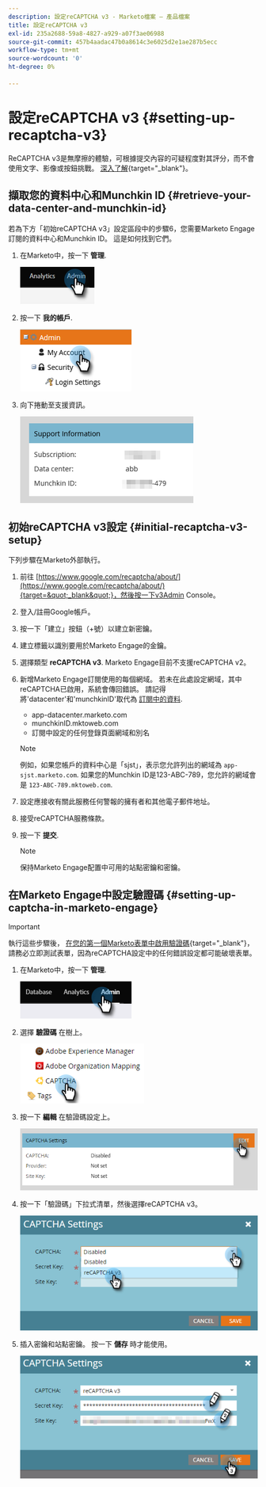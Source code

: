 ```yaml
---
description: 設定reCAPTCHA v3 - Marketo檔案 — 產品檔案
title: 設定reCAPTCHA v3
exl-id: 235a2688-59a8-4827-a929-a07f3ae06988
source-git-commit: 457b4aadac47b0a8614c3e6025d2e1ae287b5ecc
workflow-type: tm+mt
source-wordcount: '0'
ht-degree: 0%

---
```


# 設定reCAPTCHA v3 {#setting-up-recaptcha-v3}

ReCAPTCHA v3是無摩擦的體驗，可根據提交內容的可疑程度對其評分，而不會使用文字、影像或按鈕挑戰。 [深入了解](https://developers.google.com/search/blog/2018/10/introducing-recaptcha-v3-new-way-to){target=&quot;_blank&quot;}。

## 擷取您的資料中心和Munchkin ID {#retrieve-your-data-center-and-munchkin-id}

若為下方「初始reCAPTCHA v3」設定區段中的步驟6，您需要Marketo Engage訂閱的資料中心和Munchkin ID。 這是如何找到它們。

1. 在Marketo中，按一下 **管理**.

   ![](assets/setting-up-recaptcha-v3-1.png)

1. 按一下 **我的帳戶**.

   ![](assets/setting-up-recaptcha-v3-2.png)

1. 向下捲動至支援資訊。

   ![](assets/setting-up-recaptcha-v3-3.png)

## 初始reCAPTCHA v3設定 {#initial-recaptcha-v3-setup}

下列步驟在Marketo外部執行。

1. 前往 [https://www.google.com/recaptcha/about/](https://www.google.com/recaptcha/about/){target=&quot;_blank&quot;}，然後按一下v3Admin Console。

1. 登入/註冊Google帳戶。

1. 按一下「建立」按鈕（+號）以建立新密鑰。

1. 建立標籤以識別要用於Marketo Engage的金鑰。

1. 選擇類型 **reCAPTCHA v3**. Marketo Engage目前不支援reCAPTCHA v2。

1. 新增Marketo Engage訂閱使用的每個網域。 若未在此處設定網域，其中reCAPTCHA已啟用，系統會傳回錯誤。 請記得將&#39;datacenter&#39;和&#39;munchkinID&#39;取代為 [訂閱中的資料](#retrieve-your-data-center-and-munchkin-id).

   * app-datacenter.marketo.com
   * munchkinID.mktoweb.com
   * 訂閱中設定的任何登錄頁面網域和別名

   >[!NOTE]
   >
   >例如，如果您帳戶的資料中心是「sjst」，表示您允許列出的網域為 `app-sjst.marketo.com`. 如果您的Munchkin ID是123-ABC-789，您允許的網域會是 `123-ABC-789.mktoweb.com`.

1. 設定應接收有關此服務任何警報的擁有者和其他電子郵件地址。

1. 接受reCAPTCHA服務條款。

1. 按一下 **提交**.

   >[!NOTE]
   >
   >保持Marketo Engage配置中可用的站點密鑰和密鑰。

## 在Marketo Engage中設定驗證碼 {#setting-up-captcha-in-marketo-engage}

>[!IMPORTANT]
>
>執行這些步驟後， [在您的第一個Marketo表單中啟用驗證碼](/help/marketo/product-docs/demand-generation/forms/using-captcha/enable-captcha-in-marketo-forms.md){target=&quot;_blank&quot;}，請務必立即測試表單，因為reCAPTCHA設定中的任何錯誤設定都可能破壞表單。

1. 在Marketo中，按一下 **管理**.

   ![](assets/setting-up-recaptcha-v3-4.png)

1. 選擇 **驗證碼** 在樹上。

   ![](assets/setting-up-recaptcha-v3-5.png)

1. 按一下 **編輯** 在驗證碼設定上。

   ![](assets/setting-up-recaptcha-v3-6.png)

1. 按一下「驗證碼」下拉式清單，然後選擇reCAPTCHA v3。

   ![](assets/setting-up-recaptcha-v3-7.png)

1. 插入密鑰和站點密鑰。 按一下 **儲存** 時才能使用。

   ![](assets/setting-up-recaptcha-v3-8.png)
